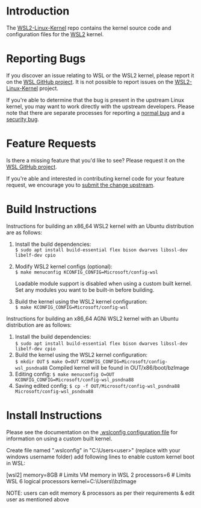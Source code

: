 # Introduction

The [WSL2-Linux-Kernel][wsl2-kernel] repo contains the kernel source code and
configuration files for the [WSL2][about-wsl2] kernel.

# Reporting Bugs

If you discover an issue relating to WSL or the WSL2 kernel, please report it on
the [WSL GitHub project][wsl-issue]. It is not possible to report issues on the
[WSL2-Linux-Kernel][wsl2-kernel] project.

If you're able to determine that the bug is present in the upstream Linux
kernel, you may want to work directly with the upstream developers. Please note
that there are separate processes for reporting a [normal bug][normal-bug] and
a [security bug][security-bug].

# Feature Requests

Is there a missing feature that you'd like to see? Please request it on the
[WSL GitHub project][wsl-issue].

If you're able and interested in contributing kernel code for your feature
request, we encourage you to [submit the change upstream][submit-patch].

# Build Instructions

Instructions for building an x86_64 WSL2 kernel with an Ubuntu distribution are
as follows:

1. Install the build dependencies:  
   `$ sudo apt install build-essential flex bison dwarves libssl-dev libelf-dev cpio`

2. Modify WSL2 kernel configs (optional):  
   `$ make menuconfig KCONFIG_CONFIG=Microsoft/config-wsl`

   Loadable module support is disabled when using a custom built kernel. Set any modules you want to be built-in before building.

3. Build the kernel using the WSL2 kernel configuration:  
   `$ make KCONFIG_CONFIG=Microsoft/config-wsl`

Instructions for building an x86_64 AGNi WSL2 kernel with an Ubuntu distribution are
as follows:

1. Install the build dependencies:  
   `$ sudo apt install build-essential flex bison dwarves libssl-dev libelf-dev cpio`
2. Build the kernel using the WSL2 kernel configuration:  
   `$ mkdir OUT`
   `$ make O=OUT KCONFIG_CONFIG=Microsoft/config-wsl_psndna88`
   Compiled kernel will be found in OUT/x86/boot/bzImage
3. Editing config:
   `$ make menuconfig O=OUT KCONFIG_CONFIG=Microsoft/config-wsl_psndna88`
4. Saving edited config:
   `$ cp -f OUT/Microsoft/config-wsl_psndna88 Microsoft/config-wsl_psndna88`
   
# Install Instructions

Please see the documentation on the [.wslconfig configuration
file][install-inst] for information on using a custom built kernel.

[wsl2-kernel]:  https://github.com/microsoft/WSL2-Linux-Kernel
[about-wsl2]:   https://docs.microsoft.com/en-us/windows/wsl/about#what-is-wsl-2
[wsl-issue]:    https://github.com/microsoft/WSL/issues/new/choose
[normal-bug]:   https://www.kernel.org/doc/html/latest/admin-guide/bug-hunting.html#reporting-the-bug
[security-bug]: https://www.kernel.org/doc/html/latest/admin-guide/security-bugs.html
[submit-patch]: https://www.kernel.org/doc/html/latest/process/submitting-patches.html
[install-inst]: https://docs.microsoft.com/en-us/windows/wsl/wsl-config#configure-global-options-with-wslconfig

Create file named ".wslconfig" in "C:\Users\<user>" (replace <user> with your windows username folder)
add following lines to enable custom kernel boot in WSL:

[wsl2]
memory=8GB   # Limits VM memory in WSL 2
processors=6 # Limits WSL 6 logical processors
kernel=C:\\Users\\<user>\\bzImage

NOTE: users can edit memory & processors as per their requirements & edit user as mentioned above

